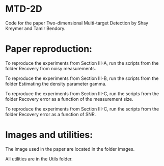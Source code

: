 # MTD-2D
 Code for the paper Two-dimensional Multi-target Detection by Shay Kreymer and Tamir Bendory.
 
 # Paper reproduction:
 
 To reproduce the experiments from Section III-A, run the scripts from the folder Recovery from noisy measurements.
 
 To reproduce the experiments from Section III-B, run the scripts from the folder Estimating the density parameter gamma.
 
 To reproduce the experiments from Section III-C, run the scripts from the folder Recovery error as a function of the measurement size.
 
 To reproduce the experiments from Section III-C, run the scripts from the folder Recovery error as a function of SNR.
 
 # Images and utilities:
 
 The image used in the paper are located in the folder images.
 
 All utilities are in the Utils folder.
 
